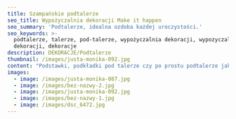 ```yaml
---
title: Szampańskie podtalerze
seo_title: Wypożyczalnia dekoracji Make it happen
seo_summary: 'Podtalerze, idealna ozdoba każdej uroczystości.'
seo_keywords: >-
  podtalerze, talerze, pod-talerze, wypożyczalnia dekoracji, wypozyczalnia
  dekoracji, dekoracje
description: DEKORACJE/Podtalerze
thumbnail: /images/justa-monika-092.jpg
content: "Podstawki, podkładki pod talerze czy po prostu podtalerze jako nowa kategoria talerzy \U0001F60A? Nieważne jakiego określenia używasz, musisz wiedzieć jedno, podtalerze  to obowiązkowy element każdego wesela z klasą, uroczystości rodzinnej czy eventu. To połączenie funkcjonalności z elegancją. \n\n•\twymiary: średnica 33cm\n\n•\tmateriał: plastik\n\n•\tkolor: szampański \n\n•\tdostępna ilość: 183 sztuki (minimalna ilość podtalerzy do jednorazowego wypożyczenia to 100 sztuk)\n\n•\tcena wypożyczenia: 3,50 zł/szt.\n\n•\ttransport na terenie Wrocławia - gratis, poza terenem Wrocławia wyceniany jest indywidualnie\n\n•\tistnieje możliwość odbioru osobistego bądź nadania przesyłki kurierskiej\n\n•\tsprawdź dostępność w kalendarzu i dokonaj wstępnej rezerwacji\n\n•\twięcej  informacji znajdziesz w zakładce [JAK DZIAŁAMY](/form)"
images:
  - image: /images/justa-monika-087.jpg
  - image: /images/bez-nazwy-2.jpg
  - image: /images/justa-monika-092.jpg
  - image: /images/bez-nazwy-1.jpg
  - image: /images/dsc_6472.jpg
---
```


